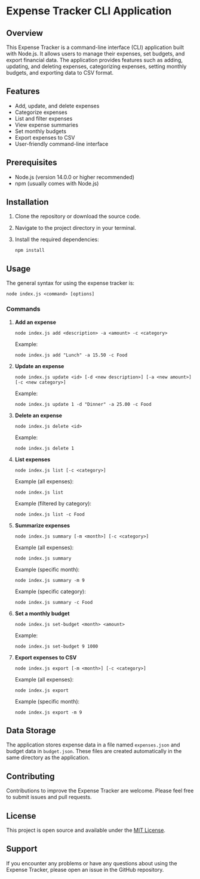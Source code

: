 # Expense Tracker CLI Application

## Overview

This Expense Tracker is a command-line interface (CLI) application built with Node.js. It allows users to manage their expenses, set budgets, and export financial data. The application provides features such as adding, updating, and deleting expenses, categorizing expenses, setting monthly budgets, and exporting data to CSV format.

## Features

- Add, update, and delete expenses
- Categorize expenses
- List and filter expenses
- View expense summaries
- Set monthly budgets
- Export expenses to CSV
- User-friendly command-line interface

## Prerequisites

- Node.js (version 14.0.0 or higher recommended)
- npm (usually comes with Node.js)

## Installation

1. Clone the repository or download the source code.
2. Navigate to the project directory in your terminal.
3. Install the required dependencies:

   ```
   npm install
   ```

## Usage

The general syntax for using the expense tracker is:

```
node index.js <command> [options]
```

### Commands

1. **Add an expense**
   ```
   node index.js add <description> -a <amount> -c <category>
   ```
   Example:
   ```
   node index.js add "Lunch" -a 15.50 -c Food
   ```

2. **Update an expense**
   ```
   node index.js update <id> [-d <new description>] [-a <new amount>] [-c <new category>]
   ```
   Example:
   ```
   node index.js update 1 -d "Dinner" -a 25.00 -c Food
   ```

3. **Delete an expense**
   ```
   node index.js delete <id>
   ```
   Example:
   ```
   node index.js delete 1
   ```

4. **List expenses**
   ```
   node index.js list [-c <category>]
   ```
   Example (all expenses):
   ```
   node index.js list
   ```
   Example (filtered by category):
   ```
   node index.js list -c Food
   ```

5. **Summarize expenses**
   ```
   node index.js summary [-m <month>] [-c <category>]
   ```
   Example (all expenses):
   ```
   node index.js summary
   ```
   Example (specific month):
   ```
   node index.js summary -m 9
   ```
   Example (specific category):
   ```
   node index.js summary -c Food
   ```

6. **Set a monthly budget**
   ```
   node index.js set-budget <month> <amount>
   ```
   Example:
   ```
   node index.js set-budget 9 1000
   ```

7. **Export expenses to CSV**
   ```
   node index.js export [-m <month>] [-c <category>]
   ```
   Example (all expenses):
   ```
   node index.js export
   ```
   Example (specific month):
   ```
   node index.js export -m 9
   ```

## Data Storage

The application stores expense data in a file named `expenses.json` and budget data in `budget.json`. These files are created automatically in the same directory as the application.

## Contributing

Contributions to improve the Expense Tracker are welcome. Please feel free to submit issues and pull requests.

## License

This project is open source and available under the [MIT License](LICENSE).

## Support

If you encounter any problems or have any questions about using the Expense Tracker, please open an issue in the GitHub repository.

